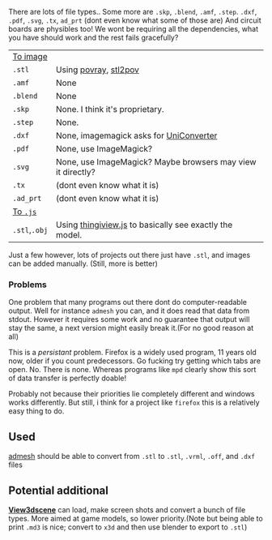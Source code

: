 There are lots of file types.. Some more are `.skp`, `.blend`, `.amf`, `.step`. 
`.dxf`, `.pdf`, `.svg`, `.tx`, `ad_prt` (dont even know what some of those are)
And circuit boards are physibles too! We wont be requiring all the dependencies,
what you have should work and the rest fails gracefully?

<table>
<tr><td><u>To image</u></td></tr>
<tr>
<td><code>.stl</code></td>
<td>Using <a href="http://povray.org/">povray</a>,
<a href="http://rsmith.home.xs4all.nl/software/py-stl-stl2pov.html">stl2pov</a></td></tr>
<tr><td><code>.amf</code></td><td>None</td></tr>
<tr><td><code>.blend</code></td><td>None</td></tr>

<tr><td><code>.skp</code></td><td>None. I think it's proprietary.</td></tr>
<tr><td><code>.step</code></td><td>None.</td></tr>

<tr><td><code>.dxf</code></td><td>None, imagemagick asks for <a href="http://sk1project.org/">UniConverter</a></td></tr>
<tr><td><code>.pdf</code></td><td>None, use ImageMagick?</td></tr>
<tr><td><code>.svg</code></td><td>None, use ImageMagick? 
Maybe browsers may view it directly?</td></tr>
<tr><td><code>.tx</code></td><td>(dont even know what it is)</td></tr>
<tr><td><code>.ad_prt</code></td><td>(dont even know what it is)</td></tr>

<tr><td><u>To <code>.js</code></u></td></tr>
<tr>
<td><code>.stl</code>,<code>.obj</code></td>
<td>Using <a href="https://github.com/tbuser/thingiview.js">thingiview.js</a> to basically
  see exactly the model.</td></tr>
</table>

Just a few however, lots of projects out there just have `.stl`, and 
images can be added manually. (Still, more is better)

### Problems
One problem that many programs out there dont do computer-readable output. 
Well for instance `admesh` you can, and it does read that data from stdout.
However it requires some work and no guarantee that output will stay the same, a next
version might easily break it.(For no good reason at all)

This is a *persistant* problem. Firefox is a widely used program, 11 years old
now, older if you count predecessors. Go fucking try getting which tabs are open.
No. There is none. Whereas programs like `mpd` clearly show this sort of data 
transfer is perfectly doable!

Probably not because their priorities lie completely different and windows works
differently. But still, i think for a project like `firefox` this is a relatively
easy thing to do.

## Used
[admesh](http://www.varlog.com/admesh-htm) should be able to convert from `.stl` to
`.stl`, `.vrml`, `.off`, and `.dxf` files

## Potential additional
[**View3dscene**](http://castle-engine.sourceforge.net/view3dscene.php) can load,
make screen shots and convert a bunch of file types. More aimed at game models, 
so lower priority.(Note but being able to print `.md3` is nice; convert to `x3d`
and then use blender to export to `.stl`)
